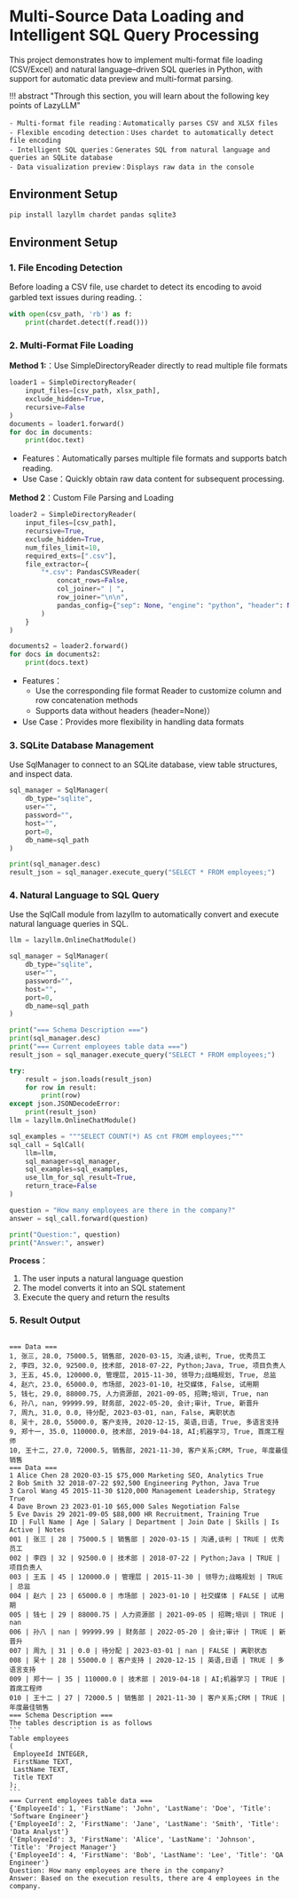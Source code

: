 # Multi-Source Data Loading and Intelligent SQL Query Processing

This project demonstrates how to implement multi-format file loading (CSV/Excel) and natural language–driven SQL queries in Python, with support for automatic data preview and multi-format parsing.

!!! abstract "Through this section, you will learn about the following key points of LazyLLM"

    - Multi-format file reading：Automatically parses CSV and XLSX files
    - Flexible encoding detection：Uses chardet to automatically detect file encoding
    - Intelligent SQL queries：Generates SQL from natural language and queries an SQLite database
    - Data visualization preview：Displays raw data in the console

## Environment Setup


```bash
pip install lazyllm chardet pandas sqlite3
```

## Environment Setup

### 1. File Encoding Detection

Before loading a CSV file, use chardet to detect its encoding to avoid garbled text issues during reading.：

```python
with open(csv_path, 'rb') as f:
    print(chardet.detect(f.read()))
```

### 2. Multi-Format File Loading

**Method 1:**：Use SimpleDirectoryReader directly to read multiple file formats

```python
loader1 = SimpleDirectoryReader(
    input_files=[csv_path, xlsx_path],
    exclude_hidden=True,
    recursive=False
)
documents = loader1.forward()
for doc in documents:
    print(doc.text)
```

- Features：Automatically parses multiple file formats and supports batch reading.
- Use Case：Quickly obtain raw data content for subsequent processing.

**Method 2**：Custom File Parsing and Loading

```python
loader2 = SimpleDirectoryReader(
    input_files=[csv_path],
    recursive=True,
    exclude_hidden=True,
    num_files_limit=10,
    required_exts=[".csv"],
    file_extractor={
        "*.csv": PandasCSVReader(
            concat_rows=False,
            col_joiner=" | ",
            row_joiner="\n\n",
            pandas_config={"sep": None, "engine": "python", "header": None},
        )
    }
)

documents2 = loader2.forward()
for docs in documents2:
    print(docs.text)
```

- Features：
    - Use the corresponding file format Reader to customize column and row concatenation methods
    - Supports data without headers (header=None)）
- Use Case：Provides more flexibility in handling data formats

### 3. SQLite Database Management

Use SqlManager to connect to an SQLite database, view table structures, and inspect data.

```python
sql_manager = SqlManager(
    db_type="sqlite",
    user="",
    password="",
    host="",
    port=0,
    db_name=sql_path
)

print(sql_manager.desc)  
result_json = sql_manager.execute_query("SELECT * FROM employees;")
```

### 4. Natural Language to SQL Query

Use the SqlCall module from lazyllm to automatically convert and execute natural language queries in SQL.

```python
llm = lazyllm.OnlineChatModule()

sql_manager = SqlManager(
    db_type="sqlite",
    user="",
    password="",
    host="",
    port=0,
    db_name=sql_path
)

print("=== Schema Description ===")
print(sql_manager.desc)
print("=== Current employees table data ===")
result_json = sql_manager.execute_query("SELECT * FROM employees;")

try:
    result = json.loads(result_json)
    for row in result:
        print(row)
except json.JSONDecodeError:
    print(result_json)
llm = lazyllm.OnlineChatModule()

sql_examples = """SELECT COUNT(*) AS cnt FROM employees;"""
sql_call = SqlCall(
    llm=llm,
    sql_manager=sql_manager,
    sql_examples=sql_examples,
    use_llm_for_sql_result=True,
    return_trace=False
)

question = "How many employees are there in the company?"
answer = sql_call.forward(question)

print("Question:", question)
print("Answer:", answer)
```

**Process**：

1. The user inputs a natural language question
2. The model converts it into an SQL statement
3. Execute the query and return the results

### 5. Result Output

<pre><code>
=== Data ===
1, 张三, 28.0, 75000.5, 销售部, 2020-03-15, 沟通,谈判, True, 优秀员工
2, 李四, 32.0, 92500.0, 技术部, 2018-07-22, Python;Java, True, 项目负责人
3, 王五, 45.0, 120000.0, 管理层, 2015-11-30, 领导力;战略规划, True, 总监
4, 赵六, 23.0, 65000.0, 市场部, 2023-01-10, 社交媒体, False, 试用期
5, 钱七, 29.0, 88000.75, 人力资源部, 2021-09-05, 招聘;培训, True, nan
6, 孙八, nan, 99999.99, 财务部, 2022-05-20, 会计;审计, True, 新晋升
7, 周九, 31.0, 0.0, 待分配, 2023-03-01, nan, False, 离职状态
8, 吴十, 28.0, 55000.0, 客户支持, 2020-12-15, 英语,日语, True, 多语言支持
9, 郑十一, 35.0, 110000.0, 技术部, 2019-04-18, AI;机器学习, True, 首席工程师
10, 王十二, 27.0, 72000.5, 销售部, 2021-11-30, 客户关系;CRM, True, 年度最佳销售
=== Data ===
1 Alice Chen 28 2020-03-15 $75,000 Marketing SEO, Analytics True
2 Bob Smith 32 2018-07-22 $92,500 Engineering Python, Java True
3 Carol Wang 45 2015-11-30 $120,000 Management Leadership, Strategy True
4 Dave Brown 23 2023-01-10 $65,000 Sales Negotiation False
5 Eve Davis 29 2021-09-05 $88,000 HR Recruitment, Training True
ID | Full Name | Age | Salary | Department | Join Date | Skills | Is Active | Notes
001 | 张三 | 28 | 75000.5 | 销售部 | 2020-03-15 | 沟通,谈判 | TRUE | 优秀员工
002 | 李四 | 32 | 92500.0 | 技术部 | 2018-07-22 | Python;Java | TRUE | 项目负责人
003 | 王五 | 45 | 120000.0 | 管理层 | 2015-11-30 | 领导力;战略规划 | TRUE | 总监
004 | 赵六 | 23 | 65000.0 | 市场部 | 2023-01-10 | 社交媒体 | FALSE | 试用期
005 | 钱七 | 29 | 88000.75 | 人力资源部 | 2021-09-05 | 招聘;培训 | TRUE | nan
006 | 孙八 | nan | 99999.99 | 财务部 | 2022-05-20 | 会计;审计 | TRUE | 新晋升
007 | 周九 | 31 | 0.0 | 待分配 | 2023-03-01 | nan | FALSE | 离职状态
008 | 吴十 | 28 | 55000.0 | 客户支持 | 2020-12-15 | 英语,日语 | TRUE | 多语言支持
009 | 郑十一 | 35 | 110000.0 | 技术部 | 2019-04-18 | AI;机器学习 | TRUE | 首席工程师
010 | 王十二 | 27 | 72000.5 | 销售部 | 2021-11-30 | 客户关系;CRM | TRUE | 年度最佳销售
=== Schema Description ===
The tables description is as follows
```
Table employees
(
 EmployeeId INTEGER,
 FirstName TEXT,
 LastName TEXT,
 Title TEXT
);
```
=== Current employees table data ===
{'EmployeeId': 1, 'FirstName': 'John', 'LastName': 'Doe', 'Title': 'Software Engineer'}
{'EmployeeId': 2, 'FirstName': 'Jane', 'LastName': 'Smith', 'Title': 'Data Analyst'}
{'EmployeeId': 3, 'FirstName': 'Alice', 'LastName': 'Johnson', 'Title': 'Project Manager'}
{'EmployeeId': 4, 'FirstName': 'Bob', 'LastName': 'Lee', 'Title': 'QA Engineer'}
Question: How many employees are there in the company?
Answer: Based on the execution results, there are 4 employees in the company.
</code></pre>
